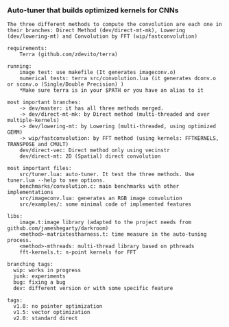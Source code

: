 ### Auto-tuner that builds optimized kernels for CNNs ###        

    The three different methods to compute the convolution are each one in their branches: Direct Method (dev/direct-mt-mk), Lowering (dev/lowering-mt) and Convolution by FFT (wip/fastconvolution)

    requirements:
        Terra (github.com/zdevito/terra)

    running:
        image test: use makefile (It generates imageconv.o)
        numerical tests: terra src/convolution.lua (it generates dconv.o or sconv.o (Single/Double Precision) )
        *Make sure terra is in your $PATH or you have an alias to it

    most important branches: 
        -> dev/master: it has all three methods merged.
        -> dev/direct-mt-mk: by Direct method (multi-threaded and over multiple-kernels)
        -> dev/lowering-mt: by Lowering (multi-threaded, using optimized GEMM)
        -> wip/fastconvolution: by FFT method (using kernels: FFTKERNELS, TRANSPOSE and CMULT)
        dev/direct-vec: Direct method only using vecinstr
        dev/direct-mt: 2D (Spatial) direct convolution
        
    most important files: 
        src/tuner.lua: auto-tuner. It test the three methods. Use tuner.lua --help to see options.
        benchmarks/convolution.c: main benchmarks with other implementations
        src/imageconv.lua: generates an RGB image convolution
        src/examples/: some minimal code of implemented features

    libs:  
        image.t:image library (adapted to the project needs from github.com/jameshegarty/darkroom)
        <method>-matrixtestharness.t: time measure in the auto-tuning process. 
        <method>-mthreads: multi-thread library based on pthreads
        fft-kernels.t: n-point kernels for FFT

    branching tags:
      wip: works in progress
      junk: experiments
      bug: fixing a bug
      dev: different version or with some specific feature
    
    tags:
      v1.0: no pointer optimization
      v1.5: vector optimization
      v2.0: standard direct